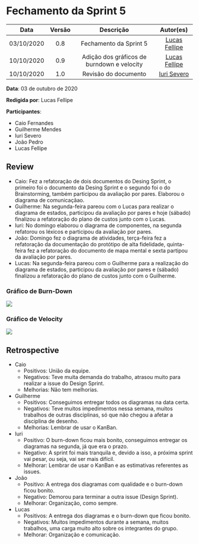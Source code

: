 # Fechamento da Sprint 5

|    Data    | Versão |         Descrição         |           Autor(es)           |
| :--------: | :----: | :-----------------------: | :---------------------------: |
| 03/10/2020 |  0.8   | Fechamento da Sprint 5 | [Lucas Fellipe](https://github.com/lucasfcm9) |
| 10/10/2020 |  0.9   | Adição dos gráficos de burndown e velocity | [Lucas Fellipe](https://github.com/lucasfcm9) |
| 10/10/2020 |  1.0   | Revisão do documento | [Iuri Severo](https://github.com/iurisevero) |

**Data**: 03 de outubro de 2020

**Redigida por**: Lucas Fellipe

**Participantes**:
* Caio Fernandes
* Guilherme Mendes
* Iuri Severo
* João Pedro
* Lucas Fellipe

## Review

* Caio: Fez a refatoração de dois documentos do Desing Sprint, o primeiro foi o documento da Desing Sprint e o segundo foi o do Brainstorming, também participou da avaliação por pares. Elaborou o diagrama de comunicaçãao.
* Guilherme: Na segunda-feira pareou com o Lucas para realizar o diagrama de estados, participou da avaliação por pares e hoje (sábado) finalizou a refatoração do plano de custos junto com o Lucas.
* Iuri: No domingo elaborou o diagrama de componentes, na segunda refatorou os léxicos e participou da avaliação por pares.
* João: Domingo fez o diagrama de atividades, terça-feira fez a refatoração da documentação do protótipo de alta fidelidade, quinta-feira fez a refatoração do documento de mapa mental e sexta partipou da avaliação por pares.
* Lucas: Na segunda-feira pareou com o Guilherme para a realização do diagrama de estados, participou da avaliação por pares e (sábado) finalizou a refatoração do plano de custos junto com o Guilherme.

### Gráfico de Burn-Down

<img src="https://user-images.githubusercontent.com/40740008/95667839-f5d3a480-0b41-11eb-83d6-2ee9c3c029de.png"/>


### Gráfico de Velocity

<img src="https://user-images.githubusercontent.com/40740008/95667898-a2158b00-0b42-11eb-9c24-07f19265d47e.png"/>


## Retrospective

* Caio
    * Positivos: União da equipe.
    * Negativos: Teve muita demanda do trabalho, atrasou muito para realizar a issue do Design Sprint.
    * Melhorias: Não tem melhorias.
* Guilherme
    * Positivos: Conseguimos entregar todos os diagramas na data certa.
    * Negativos: Teve muitos impedimentos nessa semana, muitos trabalhos de outras disciplinas, só que não chegou a afetar a disciplina de desenho.
    * Melhorias: Lembrar de usar o KanBan.
* Iuri
    * Positivo: O burn-down ficou mais bonito, conseguimos entregar os diagramas na segunda, já que era o prazo.
    * Negativo: A sprint foi mais tranquila e, devido a isso, a próxima sprint vai pesar, ou seja, vai ser mais difícil.
    * Melhorar: Lembrar de usar o KanBan e as estimativas referentes as issues.
* João
    * Positivo: A entrega dos diagramas com qualidade e o burn-down ficou bonito.
    * Negativo: Demorou para terminar a outra issue (Design Sprint).
    * Melhorar: Organização, como sempre.
* Lucas
    * Positivos: A entrega dos diagramas e o burn-down que ficou bonito.
    * Negativos: Muitos impedimentos durante a semana, muitos trabalhos, uma carga muito alto sobre os integrantes do grupo.
    * Melhorar: Organização e comunicação. 
